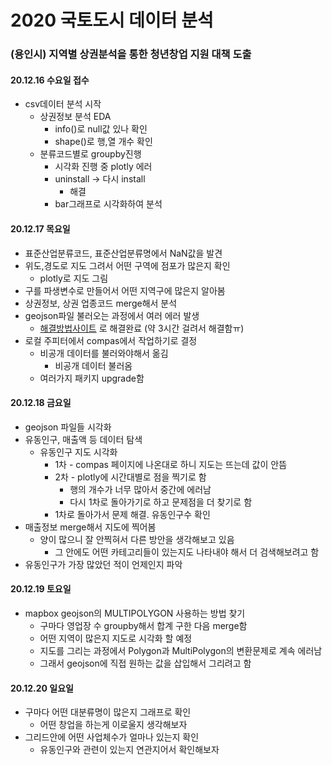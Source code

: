 # 2020 국토도시 데이터 분석

### (용인시) 지역별 상권분석을 통한 청년창업 지원 대책 도출

#### 20.12.16 수요일 접수

- csv데이터 분석 시작
  - 상권정보 분석 EDA
    - info()로 null값 있나 확인
    - shape()로 행,열 개수 확인
  - 분류코드별로 groupby진행
    - 시각화 진행 중 plotly 에러
    - uninstall -> 다시 install
      - 해결
    - bar그래프로 시각화하여 분석

#### 20.12.17 목요일 

- 표준산업분류코드, 표준산업분류명에서 NaN값을 발견
- 위도,경도로 지도 그려서 어떤 구역에 점포가 많은지 확인
  - plotly로 지도 그림
- 구를 파생변수로 만들어서 어떤 지역구에 많은지 알아봄
- 상권정보, 상권 업종코드 merge해서 분석
- geojson파일 불러오는 과정에서 여러 에러 발생
  - [해결방법사이트](https://codedragon.tistory.com/9556) 로 해결완료 (약 3시간 걸려서 해결함ㅠ)
- 로컬 주피터에서 compas에서 작업하기로 결정
  - 비공개 데이터를 불러와야해서 옮김
    - 비공개 데이터 불러옴
  - 여러가지 패키지 upgrade함

#### 20.12.18 금요일

- geojson 파일들 시각화
- 유동인구, 매출액 등 데이터 탐색
  - 유동인구 지도 시각화
    - 1차 - compas 페이지에 나온대로 하니 지도는 뜨는데 값이 안뜸
    - 2차 - plotly에 시간대별로 점을 찍기로 함
      - 행의 개수가 너무 많아서 중간에 에러남
      - 다시 1차로 돌아가기로 하고 문제점을 더 찾기로 함
    - 1차로 돌아가서 문제 해결. 유동인구수 확인
- 매출정보 merge해서 지도에 찍어봄
  - 양이 많으니 잘 안찍혀서 다른 방안을 생각해보고 있음
    - 그 안에도 어떤 카테고리들이 있는지도 나타내야 해서 더 검색해보려고 함
- 유동인구가 가장 많았던 적이 언제인지 파악

#### 20.12.19 토요일

- mapbox geojson의 MULTIPOLYGON 사용하는 방법 찾기
  - 구마다 영업장 수 groupby해서 합계 구한 다음 merge함
  - 어떤 지역이 많은지 지도로 시각화 할 예정
  - 지도를 그리는 과정에서 Polygon과 MultiPolygon의 변환문제로 계속 에러남
  - 그래서 geojson에 직접 원하는 값을 삽입해서 그리려고 함

#### 20.12.20 일요일

- 구마다 어떤 대분류명이 많은지 그래프로 확인
  - 어떤 창업을 하는게 이로울지 생각해보자
- 그리드안에 어떤 사업체수가 얼마나 있는지 확인
  - 유동인구와 관련이 있는지 연관지어서 확인해보자